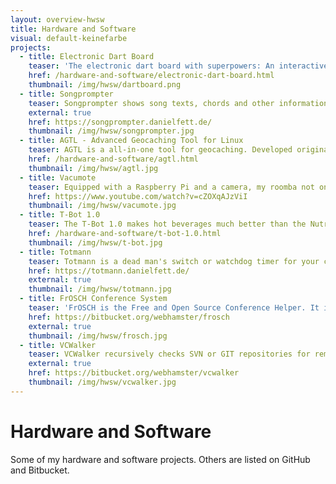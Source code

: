 ```yaml
---
layout: overview-hwsw
title: Hardware and Software
visual: default-keinefarbe
projects:
  - title: Electronic Dart Board
    teaser: 'The electronic dart board with superpowers: An interactive web interface, a "dartabase", adaptive background music, etc. - powered by an Arduino and a Raspberry Pi!'
    href: /hardware-and-software/electronic-dart-board.html
    thumbnail: /img/hwsw/dartboard.png
  - title: Songprompter
    teaser: Songprompter shows song texts, chords and other information. It is built into a robust stage-ready case and can be controlled with a foot switch. (Link to website in German.)
    external: true
    href: https://songprompter.danielfett.de/
    thumbnail: /img/hwsw/songprompter.jpg
  - title: AGTL - Advanced Geocaching Tool for Linux
    teaser: AGTL is a all-in-one tool for geocaching. Developed originally for the Openmoko Freerunner smartphone and later for the Nokia N900 and N9, it also runs on desktop linux systems.
    href: /hardware-and-software/agtl.html
    thumbnail: /img/hwsw/agtl.jpg
  - title: Vacumote
    teaser: Equipped with a Raspberry Pi and a camera, my roomba not only collects dust when cleaning my flat but also data. Using a web interface, the roomba can be controlled from anywhere on earth. (Link to a talk in German.)
    href: https://www.youtube.com/watch?v=cZOXqAJzViI
    thumbnail: /img/hwsw/vacumote.jpg
  - title: T-Bot 1.0
    teaser: The T-Bot 1.0 makes hot beverages much better than the Nutri-Matic Drink Synthesizer™. Don't panic!
    href: /hardware-and-software/t-bot-1.0.html
    thumbnail: /img/hwsw/t-bot.jpg
  - title: Totmann
    teaser: Totmann is a dead man's switch or watchdog timer for your cron jobs. It notifies you via email when your scheduled jobs are not running on time, or when jobs finish with errors.
    href: https://totmann.danielfett.de/
    external: true
    thumbnail: /img/hwsw/totmann.jpg
  - title: FrOSCH Conference System
    teaser: 'FrOSCH is the Free and Open Source Conference Helper. It is a conference system created for Pi and More. It currently supports visitor registration and "call for contributions", and it manages rooms, contributions, and speakers. Future extensions are planned.'
    href: https://bitbucket.org/webhamster/frosch
    external: true
    thumbnail: /img/hwsw/frosch.jpg
  - title: VCWalker
    teaser: VCWalker recursively checks SVN or GIT repositories for remote and local changes. By default, VCWalker shows whether remote changes, local (committed) changes, and locally modified or added files are present. It can also attempt to update (or pull) remote changes, and to automatically upgrade SVN repositories to the latest on-disk format of SVN (upgrade).
    external: true
    href: https://bitbucket.org/webhamster/vcwalker
    thumbnail: /img/hwsw/vcwalker.jpg
---
```

# Hardware and Software 
Some of my hardware and software projects. Others are listed on GitHub and Bitbucket. 


